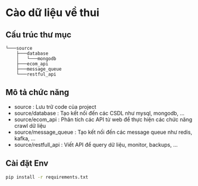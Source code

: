 # Cào dữ liệu về thui

## Cấu trúc thư mục
    └───source
        ├───database
        │   └───mongodb
        ├───ecom_api
        ├───message_queue
        └───restful_api

## Mô tả chức năng
* source : Lưu trữ code của project
* source/database : Tạo kết nối đến các CSDL như mysql, mongodb, ...
* source/ecom_api : Phân tích các API từ web để thực hiện các chức năng crawl dữ liệu
* source/message_queue : Tạo kết nối đến các message queue như redis, kafka, ...
* source/restfull_api : Viết API để query dữ liệu, monitor, backups, ...

## Cài đặt Env
```bash
pip install -r requirements.txt
```
